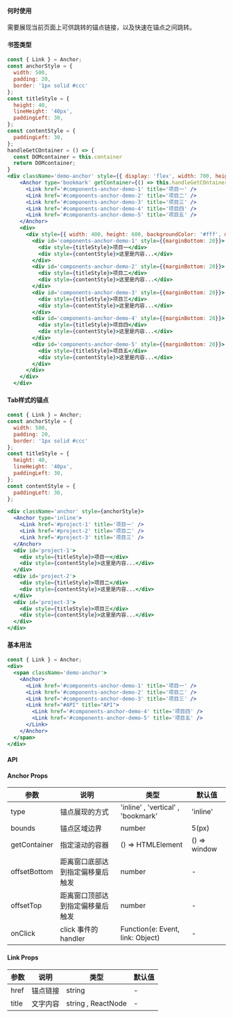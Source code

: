 #### **何时使用**
需要展现当前页面上可供跳转的锚点链接，以及快速在锚点之间跳转。

#### **书签类型**

```jsx
const { Link } = Anchor;
const anchorStyle = {
  width: 500,
  padding: 20,
  border: '1px solid #ccc'
};
const titleStyle = {
  height: 40,
  lineHeight: '40px',
  paddingLeft: 30,
};
const contentStyle = {
  paddingLeft: 30,
};
handleGetCOntainer = () => {
  const DOMcontainer = this.container
  return DOMcontainer;
}
<div className='demo-anchor' style={{ display: 'flex', width: 700, height: 800, backgroundColor: '#ccc', paddingTop: 40 }}>
    <Anchor type='bookmark' getContainer={() => this.handleGetCOntainer}>
      <Link href='#components-anchor-demo-1' title='项目一' />
      <Link href='#components-anchor-demo-2' title='项目二' />
      <Link href='#components-anchor-demo-3' title='项目三' />
      <Link href='#components-anchor-demo-4' title='项目四' />
      <Link href='#components-anchor-demo-5' title='项目五' />
    </Anchor>
    <div>
      <div style={{ width: 400, height: 600, backgroundColor: '#fff', marginLeft: 10 }} ref={node => { this.container = node }}>
        <div id='components-anchor-demo-1' style={{marginBottom: 20}}>
          <div style={titleStyle}>项目一</div>
          <div style={contentStyle}>这里是内容...</div>
        </div>
        <div id='components-anchor-demo-2' style={{marginBottom: 20}}>
          <div style={titleStyle}>项目二</div>
          <div style={contentStyle}>这里是内容...</div>
        </div>
        <div id='components-anchor-demo-3' style={{marginBottom: 20}}>
          <div style={titleStyle}>项目三</div>
          <div style={contentStyle}>这里是内容...</div>
        </div>
        <div id='components-anchor-demo-4' style={{marginBottom: 20}}>
          <div style={titleStyle}>项目四</div>
          <div style={contentStyle}>这里是内容...</div>
        </div>
        <div id='components-anchor-demo-5' style={{marginBottom: 20}}>
          <div style={titleStyle}>项目五</div>
          <div style={contentStyle}>这里是内容...</div>
        </div>
      </div>
    </div>
  </div>
```

#### **Tab样式的锚点**

```jsx
const { Link } = Anchor;
const anchorStyle = {
  width: 500,
  padding: 20,
  border: '1px solid #ccc'
};
const titleStyle = {
  height: 40,
  lineHeight: '40px',
  paddingLeft: 30,
};
const contentStyle = {
  paddingLeft: 30,
};

<div className='anchor' style={anchorStyle}>
  <Anchor type='inline'>
    <Link href='#project-1' title='项目一' />
    <Link href='#project-2' title='项目二' />
    <Link href='#project-3' title='项目三' />
  </Anchor>
  <div id='project-1'>
    <div style={titleStyle}>项目一</div>
    <div style={contentStyle}>这里是内容...</div>
  </div>
  <div id='project-2'>
    <div style={titleStyle}>项目二</div>
    <div style={contentStyle}>这里是内容...</div>
  </div>
  <div id='project-3'>
    <div style={titleStyle}>项目三</div>
    <div style={contentStyle}>这里是内容...</div>
  </div>
</div>
```

#### **基本用法**

```jsx
const { Link } = Anchor;
<div>
  <span className='demo-anchor'>
    <Anchor>
      <Link href='#components-anchor-demo-1' title='项目一' />
      <Link href='#components-anchor-demo-2' title='项目二' />
      <Link href='#components-anchor-demo-3' title='项目三' />
      <Link href="#API" title="API">
        <Link href='#components-anchor-demo-4' title='项目四' />
        <Link href='#components-anchor-demo-5' title='项目五' />
      </Link>
    </Anchor>
  </span>
</div>
```

#### **API**

#### **Anchor Props**

| 参数 | 说明 | 类型 | 默认值 |
| --- | --- | --- | --- |
| type | 锚点展现的方式 | 'inline' , 'vertical' , 'bookmark' | 'inline' |
| bounds | 锚点区域边界 | number | 5(px) |
| getContainer | 指定滚动的容器 | () => HTMLElement | () => window |
| offsetBottom | 距离窗口底部达到指定偏移量后触发 | number | - |
| offsetTop | 距离窗口顶部达到指定偏移量后触发 | number | - |
| onClick | click 事件的 handler | Function(e: Event, link: Object) | - |

#### **Link Props**

| 参数 | 说明 | 类型 | 默认值 |
| --- | --- | --- | --- |
| href | 锚点链接 | string | - |
| title | 文字内容 | string , ReactNode | - |